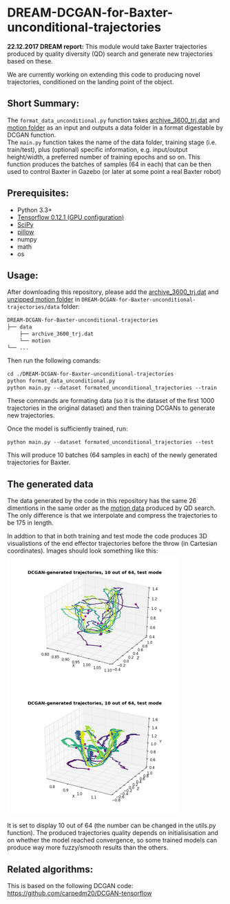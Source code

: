 # DREAM-DCGAN-for-Baxter-unconditional-trajectories
**22.12.2017 DREAM report:** This module would take Baxter trajectories produced by quality diversity (QD) search and generate new trajectories based on these.

We are currently working on extending this code to producing novel trajectories, conditioned on the landing point of the object.


## Short Summary:
The `format_data_unconditional.py` function takes [archive_3600_trj.dat](https://dream.isir.upmc.fr/databases/ball_throwing_baxter/20170703-01/) and [motion folder](https://dream.isir.upmc.fr/databases/ball_throwing_baxter/20170706-01/) as an input and outputs a data folder in a format digestable by DCGAN function.   
The `main.py` function takes the name of the data folder, training stage (i.e. train/test), plus (optional) specific information, e.g. input/output height/width, a preferred number of training epochs and so on. This function produces the batches of samples (64 in each) that can be then used to control Baxter in Gazebo (or later at some point a real Baxter robot)


## Prerequisites:
* Python 3.3+
* [Tensorflow 0.12.1 (GPU configuration)](https://github.com/tensorflow/tensorflow/tree/r0.12)
* [SciPy](https://www.scipy.org/install.html)
* [pillow](https://pillow.readthedocs.io/en/4.0.x/)
* numpy
* math
* os


## Usage:
After downloading this repository, please add the [archive_3600_trj.dat](https://dream.isir.upmc.fr/databases/ball_throwing_baxter/20170703-01/) and [unzipped motion folder](https://dream.isir.upmc.fr/databases/ball_throwing_baxter/20170706-01/) in `DREAM-DCGAN-for-Baxter-unconditional-trajectories/data` folder:

    DREAM-DCGAN-for-Baxter-unconditional-trajectories
    ├── data
        ├── archive_3600_trj.dat
        └── motion
    └── ...
    
Then run the following comands:

    cd ./DREAM-DCGAN-for-Baxter-unconditional-trajectories
    python format_data_unconditional.py
    python main.py --dataset formated_unconditional_trajectories --train

These commands are formating data (so it is the dataset of the first 1000 trajectories in the original dataset) and then training DCGANs to generate new trajectories.

Once the model is sufficiently trained, run:

    python main.py --dataset formated_unconditional_trajectories --test
    
This will produce 10 batches (64 samples in each) of the newly generated trajectories for Baxter.


## The generated data
The data generated by the code in this repository has the same 26 dimentions in the same order as the [motion data](https://dream.isir.upmc.fr/databases/ball_throwing_baxter/20170703-01/README.txt) produced by QD search. The only difference is that we interpolate and compress the trajectories to be 175 in length.

In addtion to that in both training and test mode the code produces 3D visualistions of the end effector trajectories before the throw (in Cartesian coordinates). Images should look something like this:
<img src="https://github.com/Instassa/DREAM-DCGAN-for-Baxter-unconditional-trajectories/blob/master/test_samples_0090.png" data-canonical-src="https://github.com/Instassa/DREAM-DCGAN-for-Baxter-unconditional-trajectories/blob/master/test_samples_0090.png" width="400" /><img src="https://github.com/Instassa/DREAM-DCGAN-for-Baxter-unconditional-trajectories/blob/master/test_samples_0095.png" data-canonical-src="https://github.com/Instassa/DREAM-DCGAN-for-Baxter-unconditional-trajectories/blob/master/test_samples_0095.png" width="400" />

It is set to display 10 out of 64 (the number can be changed in the utils.py function). The produced trajectories quality depends on  initialisisation and on whether the model reached convergence, so some trained models can produce way more fuzzy/smooth results than the others.


## Related algorithms:
This is based on the following DCGAN code: https://github.com/carpedm20/DCGAN-tensorflow


